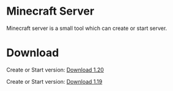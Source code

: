 # Minecraft Server
Minecraft server is a small tool which can create or start server.
# Download
Create or Start version: [Download 1.20](https://github.com/WCT-Dawidolowid/Minecraft-Server/releases/tag/1.20)

Create or Start version: [Download 1.19](https://github.com/WCT-Dawidolowid/Minecraft-Server/releases/tag/Minecraft-Server-1.0)
